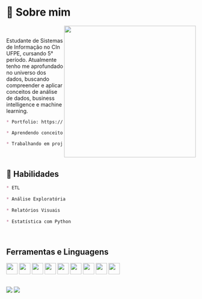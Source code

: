 # :pushpin: Sobre mim

<div>
&nbsp; <img  width="350px" height="350px" align="right" src='https://github.com/MatheusMalta002/MatheusMalta002/assets/104574086/28c3bb23-963b-4ce6-877a-c8a36ac03341'/>  &nbsp; 

<p align='left'>Estudante de Sistemas de Informação no CIn UFPE, cursando 5° período. Atualmente tenho me aprofundado no universo dos dados, buscando compreender e aplicar conceitos de análise de dados, business intelligence e machine learning.</p>


```Markdown
* Portfolio: https://portfolio-matheusmalta.vercel.app/

* Aprendendo conceitos e ferramentas 🚀

* Trabalhando em projetos práticos 💻
```

</div>

</br>

## :pushpin: Habilidades 

```Markdown
* ETL
  
* Análise Exploratória
  
* Relatórios Visuais
  
* Estatística com Python
```

  
</br>

## Ferramentas e Linguagens 

<div align="left">
 <p> 
  <img height='30px' src='https://img.shields.io/badge/python-0D1117?style=for-the-badge&logo=python&logoColor=white'/>
  <img height='30px' src='https://img.shields.io/badge/mysql-0D1117?style=for-the-badge&logo=mysql&logoColor=white'/>
  <img height='30px' src='https://img.shields.io/badge/pandas-0D1117?style=for-the-badge&logo=pandas&logoColor=white'/>
  <img height='30px' src='https://img.shields.io/badge/plotly-0D1117?style=for-the-badge&logo=plotly&logoColor=white'/>
  <img height='30px' src='https://img.shields.io/badge/powerbi-0D1117?style=for-the-badge&logo=powerbi&logoColor=white'/>
  <img height='30px' src='https://img.shields.io/badge/Jupyter Notebook-0D1117?style=for-the-badge&logo=jupyter&logoColor=white'/>
  <img height='30px' src='https://img.shields.io/badge/javascript-0D1117?style=for-the-badge&logo=javascript&logoColor=white'/>
  <img height='30px' src='https://img.shields.io/badge/reactjs-0D1117?style=for-the-badge&logo=react&logoColor=white'/>
  <img height='30px' src='https://img.shields.io/badge/kaggle-0D1117?style=for-the-badge&logo=kaggle&logoColor=white'/>
 </p>
</div>
 

## 
<div> 
  <a href = "mailto:mfsm6@cin.ufpe.br"><img src="https://img.shields.io/badge/-Gmail-%23333?style=for-the-badge&logo=gmail&logoColor=white" target="_blank"></a>
  <a href="https://www.linkedin.com/in/matheus-malta-b9a4b4285/" target="_blank"><img src="https://img.shields.io/badge/-LinkedIn-%230077B5?style=for-the-badge&logo=linkedin&logoColor=white" target="_blank"></a> 
 

